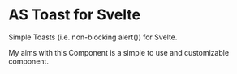 # AS Toast for Svelte

Simple Toasts (i.e. non-blocking alert()) for Svelte.

My aims with this Component is a simple to use and customizable component.
